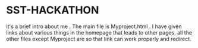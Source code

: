 # SST-HACKATHON
it's a brief intro about me . The main file is Myproject.html . 
I have given links about various things in the homepage that leads to other pages.
all the other files except Myproject are so that link can work properly and redirect.
